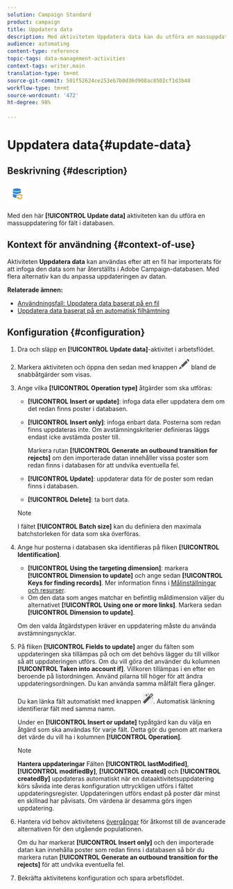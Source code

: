 ```yaml
---
solution: Campaign Standard
product: campaign
title: Uppdatera data
description: Med aktiviteten Uppdatera data kan du utföra en massuppdatering för fält i databasen.
audience: automating
content-type: reference
topic-tags: data-management-activities
context-tags: writer,main
translation-type: tm+mt
source-git-commit: 501f52624ce253eb7b0d36d908ac8502cf1d3b48
workflow-type: tm+mt
source-wordcount: '472'
ht-degree: 98%

---
```



# Uppdatera data{#update-data}

## Beskrivning {#description}

![](assets/data_update.png)

Med den här **[!UICONTROL Update data]** aktiviteten kan du utföra en massuppdatering för fält i databasen.

## Kontext för användning {#context-of-use}

Aktiviteten **Uppdatera data** kan användas efter att en fil har importerats för att infoga den data som har återställts i Adobe Campaign-databasen. Med flera alternativ kan du anpassa uppdateringen av datan.

**Relaterade ämnen:**

* [Användningsfall: Uppdatera data baserat på en fil](../../automating/using/update-database-file.md)
* [Uppdatera data baserat på en automatisk filhämtning](../../automating/using/update-data-automatic-download.md)

## Konfiguration {#configuration}

1. Dra och släpp en **[!UICONTROL Update data]**-aktivitet i arbetsflödet.
1. Markera aktiviteten och öppna den sedan med knappen ![](assets/edit_darkgrey-24px.png) bland de snabbåtgärder som visas.
1. Ange vilka **[!UICONTROL Operation type]** åtgärder som ska utföras:

   * **[!UICONTROL Insert or update]**: infoga data eller uppdatera dem om det redan finns poster i databasen.
   * **[!UICONTROL Insert only]**: infoga enbart data. Posterna som redan finns uppdateras inte. Om avstämningskriterier definieras läggs endast icke avstämda poster till.

      Markera rutan **[!UICONTROL Generate an outbound transition for rejects]** om den importerade datan innehåller vissa poster som redan finns i databasen för att undvika eventuella fel.

   * **[!UICONTROL Update]**: uppdaterar data för de poster som redan finns i databasen.
   * **[!UICONTROL Delete]**: ta bort data.

   >[!NOTE]
   >
   >I fältet **[!UICONTROL Batch size]** kan du definiera den maximala batchstorleken för data som ska överföras.

1. Ange hur posterna i databasen ska identifieras på fliken **[!UICONTROL Identification]**.

   * **[!UICONTROL Using the targeting dimension]**: markera **[!UICONTROL Dimension to update]** och ange sedan **[!UICONTROL Keys for finding records]**. Mer information finns i [Målinställningar och resurser](../../automating/using/query.md#targeting-dimensions-and-resources).
   * Om den data som anges matchar en befintlig måldimension väljer du alternativet **[!UICONTROL Using one or more links]**. Markera sedan **[!UICONTROL Dimension to update]**.

   Om den valda åtgärdstypen kräver en uppdatering måste du använda avstämningsnycklar.

1. På fliken **[!UICONTROL Fields to update]** anger du fälten som uppdateringen ska tillämpas på och om det behövs lägger du till villkor så att uppdateringen utförs. Om du vill göra det använder du kolumnen **[!UICONTROL Taken into account if]**. Villkoren tillämpas i en efter en beroende på listordningen. Använd pilarna till höger för att ändra uppdateringsordningen. Du kan använda samma målfält flera gånger.

   Du kan länka fält automatiskt med knappen ![](assets/wkf_magic_wand-24px.png). Automatisk länkning identifierar fält med samma namn.

   Under en **[!UICONTROL Insert or update]** typåtgärd kan du välja en åtgärd som ska användas för varje fält. Detta gör du genom att markera det värde du vill ha i kolumnen **[!UICONTROL Operation]**.

   >[!NOTE]
   >
   >**Hantera uppdateringar** Fälten **[!UICONTROL lastModified]**, **[!UICONTROL modifiedBy]**, **[!UICONTROL created]** och **[!UICONTROL createdBy]** uppdateras automatiskt när en dataaktivitetsuppdatering körs såvida inte deras konfiguration uttryckligen utförs i fältet uppdateringsregister. Uppdateringen utförs endast på poster där minst en skillnad har påvisats. Om värdena är desamma görs ingen uppdatering.

1. Hantera vid behov aktivitetens [övergångar](../../automating/using/activity-properties.md) för åtkomst till de avancerade alternativen för den utgående populationen.

   Om du har markerat **[!UICONTROL Insert only]** och den importerade datan kan innehålla poster som redan finns i databasen så bör du markera rutan **[!UICONTROL Generate an outbound transition for the rejects]** för att undvika eventuella fel.

1. Bekräfta aktivitetens konfiguration och spara arbetsflödet.
